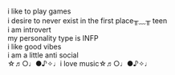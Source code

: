 <br>i like to play games
<br>i desire to never exist in the first place╥﹏╥
teen
<br>i am introvert
<br>my personality type is INFP
<br>i like good vibes
<br>i am a little anti social
<br>☆♬○♩●♪✧♩i love music☆♬○♩●♪✧♩
